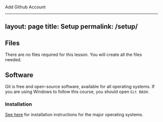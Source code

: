 Add Github Account

---
layout: page
title: Setup
permalink: /setup/
---
## Files
There are no files required for this lesson. You will create all the files needed.

## Software
Git is free and open-source software, available for all operating systems.
If you are using Windows to follow this course, you should open `Git BASH`.

### Installation
[See here](https://git-scm.com/book/en/v2/Getting-Started-Installing-Git) for installation instructions for the major operating systems.
